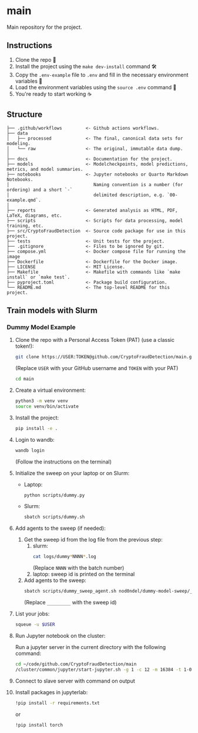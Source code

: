 # main
Main repository for the project.

## Instructions

1. Clone the repo 📂
2. Install the project using the `make dev-install` command 🛠️
3. Copy the `.env-example` file to `.env` and fill in the necessary environment variables 🔑
4. Load the environment variables using the `source .env` command 🔄
5. You're ready to start working ☕️
 
## Structure

    ├── .github/workflows         <- Github actions workflows.
    ├── data       
    │   ├── processed             <- The final, canonical data sets for modeling.
    │   └── raw                   <- The original, immutable data dump.
    │       
    ├── docs                      <- Documentation for the project.
    ├── models                    <- Modelcheckpoints, model predictions, metrics, and model summaries.
    ├── notebooks                 <- Jupyter notebooks or Quarto Markdown Notebooks. 
    │                                Naming convention is a number (for ordering) and a short `-` 
    │                                delimited description, e.g. `00-example.qmd`.
    │        
    ├── reports                   <- Generated analysis as HTML, PDF, LaTeX, diagrams, etc.
    ├── scripts                   <- Scripts for data processing, model training, etc.
    ├── src/CryptoFraudDetection  <- Source code package for use in this project.
    ├── tests                     <- Unit tests for the project.
    ├── .gitignore                <- Files to be ignored by git.
    ├── compose.yml               <- Docker compose file for running the image
    ├── Dockerfile                <- Dockerfile for the Docker image.
    ├── LICENSE                   <- MIT License.
    ├── Makefile                  <- Makefile with commands like `make install` or `make test`.
    ├── pyproject.toml            <- Package build configuration.
    └── README.md                 <- The top-level README for this project.

## Train models with Slurm

### Dummy Model Example

1. Clone the repo with a Personal Access Token (PAT) (use a classic token!):
    ```bash
    git clone https://USER:TOKEN@github.com/CryptoFraudDetection/main.git
    ```
    (Replace `USER` with your GitHub username and `TOKEN` with your PAT)
    ```bash
    cd main
    ```
2. Create a virtual environment:
    ```bash
    python3 -m venv venv
    source venv/bin/activate
    ```
3. Install the project:
    ```bash
    pip install -e .
    ```
4. Login to wandb:
    ```bash
    wandb login
    ```
    (Follow the instructions on the terminal)
3. Initialize the sweep on your laptop or on Slurm:
    - Laptop: 
        ```bash
        python scripts/dummy.py
        ```
    - Slurm:
        ```bash
        sbatch scripts/dummy.sh
        ```
4. Add agents to the sweep (if needed):
    1. Get the sweep id from the log file from the previous step:
        1. slurm:
            ```bash
            cat logs/dummy*NNNN*.log
            ```
            (Replace `NNNN` with the batch number)
        2. laptop: sweep id is printed on the terminal
    2. Add agents to the sweep:
        ```bash
        sbatch scripts/dummy_sweep_agent.sh nod0ndel/dummy-model-sweep/_________
        ```
        (Replace `_________` with the sweep id)
5. List your jobs:
    ```bash
    squeue -u $USER
    ```

1. Run Jupyter notebook on the cluster:

    Run a jupyter server in the current directory with the following command:

    ```bash
    cd ~/code/github.com/CryptoFraudDetection/main
    /cluster/common/jupyter/start-jupyter.sh -g 1 -c 12 -m 16384 -t 1-00:00:00 -d .
    ```
2. Connect to slave server with command on output
3. Install packages in jupyterlab:
    ```bash
    !pip install -r requirements.txt
    ```
    or
    ```bash
    !pip install torch
    ```
